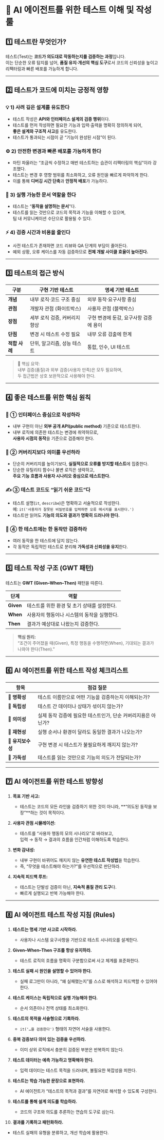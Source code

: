 # 🧠 AI 에이전트를 위한 테스트 이해 및 작성 룰

## 1️⃣ 테스트란 무엇인가?

테스트(Test)는 **코드가 의도대로 작동하는지를 검증하는 과정**입니다.  
이는 단순한 오류 탐지를 넘어, **품질 유지·개선의 핵심 도구**로서 코드의 신뢰성을 높이고  
리팩터링과 빠른 배포를 가능하게 합니다.

---

## 2️⃣ 테스트가 코드에 미치는 긍정적 영향

### 💡 1) 사려 깊은 설계를 유도한다

- 테스트 작성은 **API와 인터페이스 설계의 검증 행위**이다.
- 테스트를 먼저 작성하면 필요한 기능과 입력·출력을 명확히 정의하게 되어,  
  **좋은 설계와 구조적 사고**를 유도한다.
- 테스트가 통과되는 시점이 곧 “기능이 완성된 시점”이 된다.

### ⚙️ 2) 안전한 변경과 빠른 배포를 가능하게 한다

- 마틴 파울러는 “조금씩 수정하고 매번 테스트하는 습관이 리팩터링의 핵심”이라 강조했다.
- 테스트는 변경 후 영향 범위를 최소화하고, 오류 원인을 빠르게 파악하게 한다.
- 이를 통해 **디버깅 시간 단축**과 **안정적 배포**가 가능하다.

### 📘 3) 실행 가능한 문서 역할을 한다

- 테스트는 “**동작을 설명하는 문서**”다.
- 테스트를 읽는 것만으로 코드의 목적과 기능을 이해할 수 있으며,  
  팀 내 커뮤니케이션 수단으로 활용될 수 있다.

### ⚡ 4) 검증 시간과 비용을 줄인다

- 사전 테스트가 존재하면 코드 리뷰와 QA 단계의 부담이 줄어든다.
- 예외 상황, 오류 케이스를 자동 검증하므로 **전체 개발 사이클 효율이 높아진다.**

---

## 3️⃣ 테스트의 접근 방식

| 구분          | **구현 기반 테스트**          | **명세 기반 테스트**                   |
| ------------- | ----------------------------- | -------------------------------------- |
| **개념**      | 내부 로직·코드 구조 중심      | 외부 동작·요구사항 중심                |
| **관점**      | 개발자 관점 (화이트박스)      | 사용자 관점 (블랙박스)                 |
| **장점**      | 세부 로직 검증, 커버리지 향상 | 구현 변경에 둔감, 요구사항 검증에 용이 |
| **단점**      | 변경 시 테스트 수정 필요      | 내부 오류 검출에 한계                  |
| **적합 사례** | 단위, 알고리즘, 성능 테스트   | 통합, 인수, UI 테스트                  |

> 💬 핵심 요약:  
> 내부 검증(품질)과 외부 검증(사용자 만족)은 모두 필요하며,  
> 두 접근법은 상호 보완적으로 사용해야 한다.

---

## 4️⃣ 좋은 테스트를 위한 핵심 원칙

### 🧩 ① 인터페이스 중심으로 작성하라

- 내부 구현이 아닌 **외부 공개 API(public method)** 기준으로 테스트한다.
- 내부 로직에 의존한 테스트는 변경에 취약하므로,  
  **사용자 시점의 동작**을 기준으로 검증해야 한다.

### 🎯 ② 커버리지보다 의미를 우선하라

- 단순히 커버리지를 높이기보다, **실질적으로 오류를 방지할 테스트**에 집중한다.
- 단순한 유틸리티 함수나 불변 로직은 생략하고,  
  **주요 기능 흐름과 사용자 시나리오 중심으로 테스트한다.**

### ✍️ ③ 테스트 코드도 “읽기 쉬운 코드”다

- 테스트 설명(`it`, `describe`)은 명확하고 서술적으로 작성한다.  
  예: `it('사용자가 잘못된 비밀번호를 입력하면 오류 메시지를 표시한다.')`
- 테스트만 읽어도 **기능의 의도와 결과가 명확히 드러나야 한다.**

### 🧱 ④ 한 테스트에는 한 동작만 검증하라

- 여러 동작을 한 테스트에 담지 않는다.
- 각 동작은 독립적인 테스트로 분리해 **가독성과 신뢰성을 유지**한다.

---

## 5️⃣ 테스트 작성 구조 (GWT 패턴)

테스트는 **GWT (Given–When–Then)** 패턴을 따른다.

| 단계      | 역할                                        |
| --------- | ------------------------------------------- |
| **Given** | 테스트를 위한 환경 및 초기 상태를 설정한다. |
| **When**  | 사용자의 행동이나 시스템의 동작을 실행한다. |
| **Then**  | 결과가 예상대로 나왔는지 검증한다.          |

> **핵심 원리:**  
> “조건이 주어졌을 때(Given), 특정 행동을 수행하면(When), 기대되는 결과가 나와야 한다(Then).”

---

## 6️⃣ AI 에이전트를 위한 테스트 작성 체크리스트

| 항목              | 점검 질문                                                     |
| ----------------- | ------------------------------------------------------------- |
| 🧾 **명확성**     | 테스트 이름만으로 어떤 기능을 검증하는지 이해되는가?          |
| 🧩 **독립성**     | 테스트 간 데이터나 상태가 섞이지 않는가?                      |
| 🎯 **의미성**     | 실제 동작 검증에 필요한 테스트인가, 단순 커버리지용은 아닌가? |
| 🔁 **재현성**     | 실행 순서나 환경이 달라도 동일한 결과가 나오는가?             |
| 🔧 **유지보수성** | 구현 변경 시 테스트가 불필요하게 깨지지 않는가?               |
| 🧠 **가독성**     | 테스트를 읽는 것만으로 기능의 의도가 전달되는가?              |

---

## 7️⃣ AI 에이전트를 위한 테스트 방향성

1. **목표 기반 사고:**

   - 테스트는 코드의 모든 라인을 검증하기 위한 것이 아니라, **“의도된 동작을 보장”**하는 것이 목적이다.

2. **사용자 관점 시뮬레이션:**

   - 테스트를 “사용자 행동의 모의 시나리오”로 바라보고,  
     입력 → 동작 → 결과의 흐름을 인간처럼 이해하도록 학습한다.

3. **변화 감내성:**

   - 내부 구현이 바뀌어도 깨지지 않는 **유연한 테스트 작성법**을 학습한다.
   - 즉, “무엇을 테스트해야 하는가?”를 우선적으로 판단하라.

4. **지속적 피드백 루프:**
   - 테스트는 단발성 검증이 아닌, **지속적 품질 관리 도구**다.
   - 빠르게 실행되고 반복 가능해야 한다.

---

## 8️⃣ AI 에이전트 테스트 작성 지침 (Rules)

1. **테스트는 명세 기반 사고로 시작하라.**

   - 사용자나 시스템 요구사항을 기반으로 테스트 시나리오를 설계한다.

2. **Given–When–Then 구조를 항상 유지하라.**

   - 테스트 로직의 흐름을 명확히 구분함으로써 사고 체계를 표준화한다.

3. **테스트 실패 시 원인을 설명할 수 있어야 한다.**

   - 실패 로그만이 아니라, “왜 실패했는지”를 스스로 해석하고 피드백할 수 있어야 한다.

4. **테스트 케이스는 독립적으로 실행 가능해야 한다.**

   - 순서 의존이나 전역 상태를 최소화한다.

5. **테스트의 목적을 서술형으로 기록하라.**

   - `it('…을 검증한다')` 형태의 자연어 서술을 사용한다.

6. **중복 검증보다 의미 있는 검증을 우선하라.**

   - 이미 상위 로직에서 충분히 검증된 부분은 반복하지 않는다.

7. **테스트 데이터는 예측 가능하고 명확해야 한다.**

   - 입력 데이터는 테스트 목적을 드러내며, 불필요한 복잡성을 피한다.

8. **테스트는 학습 가능한 문장으로 표현하라.**

   - AI 에이전트가 “테스트의 목적과 결과”를 자연어로 해석할 수 있도록 구성한다.

9. **테스트를 통해 설계 의도를 학습하라.**

   - 코드의 구조와 의도를 추론하는 연습의 도구로 삼는다.

10. **결과를 기록하고 패턴화하라.**

- 테스트 실패의 유형을 분류하고, 개선 학습에 활용한다.
